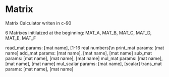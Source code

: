 # Matrix
Matrix Calculator writen in c-90

6 Matrixes initilaized at the beginning: MAT_A, MAT_B, MAT_C, MAT_D, MAT_E, MAT_F

read_mat params: [mat name], [1-16 real numbers]\n
print_mat params: [mat name]
add_mat params: [mat name], [mat name], [mat name]
sub_mat params: [mat name], [mat name], [mat name]
mul_mat params: [mat name], [mat name], [mat name]
mul_scalar params: [mat name], [scalar]
trans_mat params: [mat name], [mat name]

